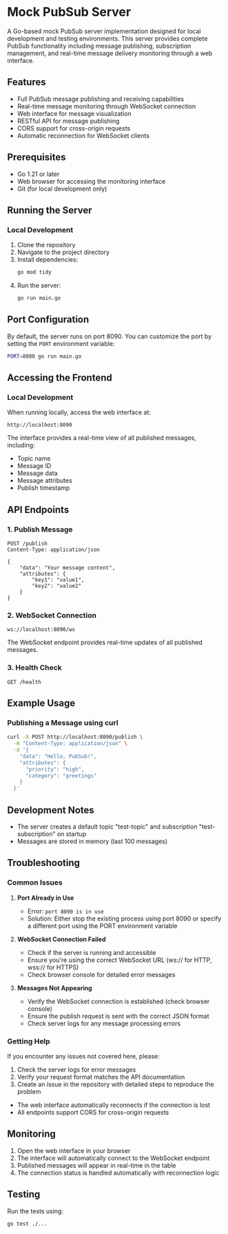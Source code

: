 # Mock PubSub Server

A Go-based mock PubSub server implementation designed for local development and testing environments. This server provides complete PubSub functionality including message publishing, subscription management, and real-time message delivery monitoring through a web interface.

## Features

- Full PubSub message publishing and receiving capabilities
- Real-time message monitoring through WebSocket connection
- Web interface for message visualization
- RESTful API for message publishing
- CORS support for cross-origin requests
- Automatic reconnection for WebSocket clients

## Prerequisites

- Go 1.21 or later 
- Web browser for accessing the monitoring interface
- Git (for local development only)

## Running the Server

### Local Development
1. Clone the repository
2. Navigate to the project directory
3. Install dependencies:
   ```bash
   go mod tidy
   ```
4. Run the server:
   ```bash
   go run main.go
   ```

## Port Configuration

By default, the server runs on port 8090. You can customize the port by setting the `PORT` environment variable:
```bash
PORT=8080 go run main.go
```

## Accessing the Frontend

### Local Development
When running locally, access the web interface at:
```
http://localhost:8090
```

The interface provides a real-time view of all published messages, including:
- Topic name
- Message ID
- Message data
- Message attributes
- Publish timestamp

## API Endpoints

### 1. Publish Message
```http
POST /publish
Content-Type: application/json

{
    "data": "Your message content",
    "attributes": {
        "key1": "value1",
        "key2": "value2"
    }
}
```

### 2. WebSocket Connection
```
ws://localhost:8090/ws
```
The WebSocket endpoint provides real-time updates of all published messages.

### 3. Health Check
```http
GET /health
```

## Example Usage

### Publishing a Message using curl

```bash
curl -X POST http://localhost:8090/publish \
  -H "Content-Type: application/json" \
  -d '{
    "data": "Hello, PubSub!",
    "attributes": {
      "priority": "high",
      "category": "greetings"
    }
  }'
```

## Development Notes

- The server creates a default topic "test-topic" and subscription "test-subscription" on startup
- Messages are stored in memory (last 100 messages)

## Troubleshooting

### Common Issues

1. **Port Already in Use**
   - Error: `port 8090 is in use`
   - Solution: Either stop the existing process using port 8090 or specify a different port using the PORT environment variable

2. **WebSocket Connection Failed**
   - Check if the server is running and accessible
   - Ensure you're using the correct WebSocket URL (ws:// for HTTP, wss:// for HTTPS)
   - Check browser console for detailed error messages

3. **Messages Not Appearing**
   - Verify the WebSocket connection is established (check browser console)
   - Ensure the publish request is sent with the correct JSON format
   - Check server logs for any message processing errors

### Getting Help

If you encounter any issues not covered here, please:
1. Check the server logs for error messages
2. Verify your request format matches the API documentation
3. Create an issue in the repository with detailed steps to reproduce the problem
- The web interface automatically reconnects if the connection is lost
- All endpoints support CORS for cross-origin requests

## Monitoring

1. Open the web interface in your browser
2. The interface will automatically connect to the WebSocket endpoint
3. Published messages will appear in real-time in the table
4. The connection status is handled automatically with reconnection logic

## Testing

Run the tests using:
```bash
go test ./...
```
